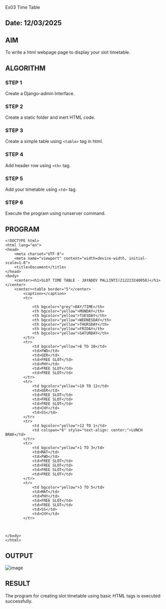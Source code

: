  Ex03 Time Table
## Date: 12/03/2025

## AIM
To write a html webpage page to display your slot timetable.

## ALGORITHM
### STEP 1
Create a Django-admin Interface.

### STEP 2
Create a static folder and inert HTML code.

### STEP 3
Create a simple table using ```<table>``` tag in html.

### STEP 4
Add header row using ```<th>``` tag.

### STEP 5
Add your timetable using ```<td>``` tag.

### STEP 6
Execute the program using runserver command.

## PROGRAM
```
<!DOCTYPE html>
<html lang="en">
<head>
    <meta charset="UTF-8">
    <meta name="viewport" content="width=device-width, initial-scale=1.0">
    <title>Document</title>
</head>
<body>
    <center><h1>SLOT TIME TABLE - JAYADEV PALLINTI(212223240058)</h1></center>
    <center><table border="5"</center>
        <caption></caption>
        <tr>
            
            <th bgcolor="grey">DAY/TIME</th>
            <th bgcolor="yellow">MONDAY</th>
            <th bgcolor="yellow">TUESDAY</th>
            <th bgcolor="yellow">WEDNESDAY</th>
            <th bgcolor="yellow">THURSDAY</th>
            <th bgcolor="yellow">FRIDAY</th>
            <th bgcolor="yellow">SATURDAY</th>
        </tr>
        <tr>
            <td bgcolor="yellow">8 TO 10</td>
            <td>FWD</td>
            <td>GER</td>
            <td>FREE SLOT</td>
            <td>PHY</td>
            <td>FREE SLOT</td>
            <td>FREE SLOT</td>
        </tr>
        <tr>
            <td bgcolor="yellow">10 TO 12</td>
            <td>GER</td>
            <td>FREE SLOT</td>
            <td>FREE SLOT</td>
            <td>FREE SLOT</td>
            <td>CHY</td>
            <td>SS</td>
        </tr>
        <tr>
            <td bgcolor="yellow">12 TO 1</td>
            <td colspan="6" style="text-align: center;">LUNCH BRAK</td>
        </tr>
        <tr>
            <td bgcolor="yellow">1 TO 3</td>
            <td>MAT</td>
            <td>FWD</td>
            <td>FREE SLOT</td>
            <td>FREE SLOT</td>
            <td>FREE SLOT</td>
            <td>FREE SLOT</td>
        </tr>
        <tr>
            <td bgcolor="yellow">3 TO 5</td>
            <td>MAT</td>
            <td>PHY</td>
            <td>FREE SLOT</td>
            <td>FREE SLOT</td>
            <td>SS</td>
            <td>CHY</td>
        </tr>
        
        
        
</body>
</html>
```

## OUTPUT

![image](https://github.com/user-attachments/assets/ef3889ce-a37e-4171-ab16-2fc458a58c26)



## RESULT
The program for creating slot timetable using basic HTML tags is executed successfully.
